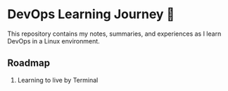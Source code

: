 # DevOps Learning Journey 🚀
This repository contains my notes, summaries, and experiences as I learn DevOps in a Linux environment.

## Roadmap
1. Learning to live by Terminal
